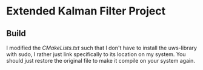 # Extended Kalman Filter Project 
## Build
I modified the _CMakeLists.txt_ such that I don't have to install the uws-library with sudo, I rather just link specifically to its location on my system. You should just restore the original file to make it compile on your system again.
